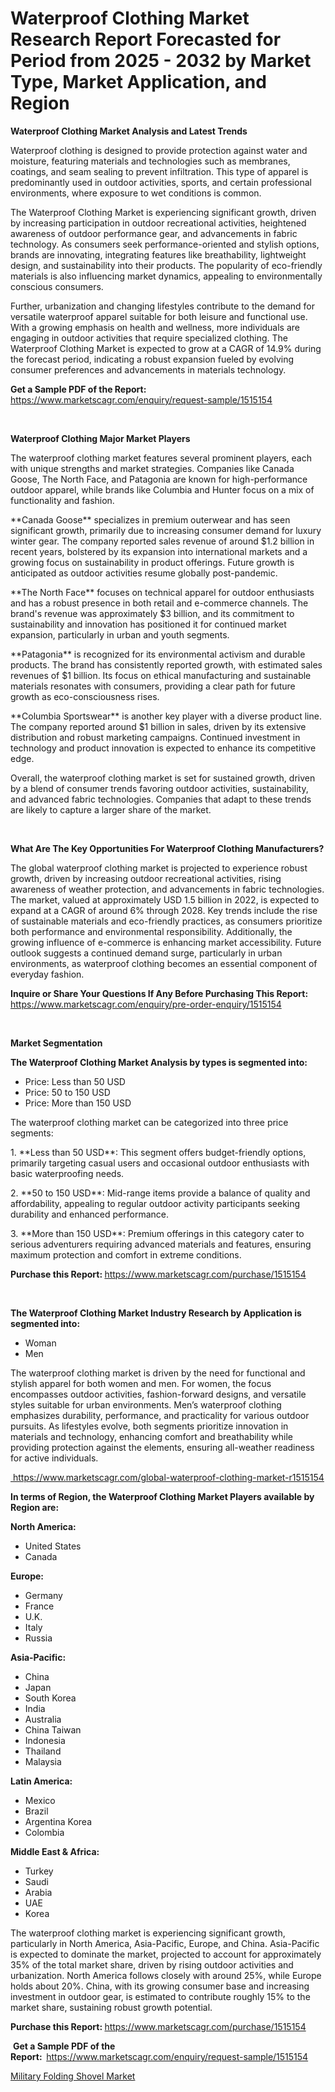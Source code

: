 <p><h1>Waterproof Clothing Market Research Report Forecasted for Period from 2025 -  2032 by Market Type, Market Application, and Region</h1></p><p><strong>Waterproof Clothing Market Analysis and Latest Trends</strong></p>
<p><p>Waterproof clothing is designed to provide protection against water and moisture, featuring materials and technologies such as membranes, coatings, and seam sealing to prevent infiltration. This type of apparel is predominantly used in outdoor activities, sports, and certain professional environments, where exposure to wet conditions is common.</p><p>The Waterproof Clothing Market is experiencing significant growth, driven by increasing participation in outdoor recreational activities, heightened awareness of outdoor performance gear, and advancements in fabric technology. As consumers seek performance-oriented and stylish options, brands are innovating, integrating features like breathability, lightweight design, and sustainability into their products. The popularity of eco-friendly materials is also influencing market dynamics, appealing to environmentally conscious consumers.</p><p>Further, urbanization and changing lifestyles contribute to the demand for versatile waterproof apparel suitable for both leisure and functional use. With a growing emphasis on health and wellness, more individuals are engaging in outdoor activities that require specialized clothing. The Waterproof Clothing Market is expected to grow at a CAGR of 14.9% during the forecast period, indicating a robust expansion fueled by evolving consumer preferences and advancements in materials technology.</p></p>
<p><strong>Get a Sample PDF of the Report:&nbsp;</strong> <a href="https://www.marketscagr.com/enquiry/request-sample/1515154?utm_campaign=1944&utm_medium=2&utm_source=Github&utm_content=ia&utm_term=08022025&utm_id=waterproof-clothing">https://www.marketscagr.com/enquiry/request-sample/1515154</a></p>
<p>&nbsp;</p>
<p><strong>Waterproof Clothing Major Market Players</strong></p>
<p><p>The waterproof clothing market features several prominent players, each with unique strengths and market strategies. Companies like Canada Goose, The North Face, and Patagonia are known for high-performance outdoor apparel, while brands like Columbia and Hunter focus on a mix of functionality and fashion.</p><p>**Canada Goose** specializes in premium outerwear and has seen significant growth, primarily due to increasing consumer demand for luxury winter gear. The company reported sales revenue of around $1.2 billion in recent years, bolstered by its expansion into international markets and a growing focus on sustainability in product offerings. Future growth is anticipated as outdoor activities resume globally post-pandemic.</p><p>**The North Face** focuses on technical apparel for outdoor enthusiasts and has a robust presence in both retail and e-commerce channels. The brand's revenue was approximately $3 billion, and its commitment to sustainability and innovation has positioned it for continued market expansion, particularly in urban and youth segments.</p><p>**Patagonia** is recognized for its environmental activism and durable products. The brand has consistently reported growth, with estimated sales revenues of $1 billion. Its focus on ethical manufacturing and sustainable materials resonates with consumers, providing a clear path for future growth as eco-consciousness rises.</p><p>**Columbia Sportswear** is another key player with a diverse product line. The company reported around $1 billion in sales, driven by its extensive distribution and robust marketing campaigns. Continued investment in technology and product innovation is expected to enhance its competitive edge.</p><p>Overall, the waterproof clothing market is set for sustained growth, driven by a blend of consumer trends favoring outdoor activities, sustainability, and advanced fabric technologies. Companies that adapt to these trends are likely to capture a larger share of the market.</p></p>
<p>&nbsp;</p>
<p><strong>What Are The Key Opportunities For Waterproof Clothing Manufacturers?</strong></p>
<p><p>The global waterproof clothing market is projected to experience robust growth, driven by increasing outdoor recreational activities, rising awareness of weather protection, and advancements in fabric technologies. The market, valued at approximately USD 1.5 billion in 2022, is expected to expand at a CAGR of around 6% through 2028. Key trends include the rise of sustainable materials and eco-friendly practices, as consumers prioritize both performance and environmental responsibility. Additionally, the growing influence of e-commerce is enhancing market accessibility. Future outlook suggests a continued demand surge, particularly in urban environments, as waterproof clothing becomes an essential component of everyday fashion.</p></p>
<p><strong>Inquire or Share Your Questions If Any Before Purchasing This Report:</strong> <a href="https://www.marketscagr.com/enquiry/pre-order-enquiry/1515154?utm_campaign=1944&utm_medium=2&utm_source=Github&utm_content=ia&utm_term=08022025&utm_id=waterproof-clothing">https://www.marketscagr.com/enquiry/pre-order-enquiry/1515154</a></p>
<p>&nbsp;</p>
<p><strong>Market Segmentation</strong></p>
<p><strong>The Waterproof Clothing Market Analysis by types is segmented into:</strong></p>
<p><ul><li>Price: Less than 50 USD</li><li>Price: 50 to 150 USD</li><li>Price: More than 150 USD</li></ul></p>
<p><p>The waterproof clothing market can be categorized into three price segments: </p><p>1. **Less than 50 USD**: This segment offers budget-friendly options, primarily targeting casual users and occasional outdoor enthusiasts with basic waterproofing needs.  </p><p> </p><p>2. **50 to 150 USD**: Mid-range items provide a balance of quality and affordability, appealing to regular outdoor activity participants seeking durability and enhanced performance.  </p><p>3. **More than 150 USD**: Premium offerings in this category cater to serious adventurers requiring advanced materials and features, ensuring maximum protection and comfort in extreme conditions.</p></p>
<p><strong>Purchase this Report:&nbsp;</strong><a href="https://www.marketscagr.com/purchase/1515154?utm_campaign=1944&utm_medium=2&utm_source=Github&utm_content=ia&utm_term=08022025&utm_id=waterproof-clothing">https://www.marketscagr.com/purchase/1515154</a></p>
<p>&nbsp;</p>
<p><strong>The Waterproof Clothing Market Industry Research by Application is segmented into:</strong></p>
<p><ul><li>Woman</li><li>Men</li></ul></p>
<p><p>The waterproof clothing market is driven by the need for functional and stylish apparel for both women and men. For women, the focus encompasses outdoor activities, fashion-forward designs, and versatile styles suitable for urban environments. Men’s waterproof clothing emphasizes durability, performance, and practicality for various outdoor pursuits. As lifestyles evolve, both segments prioritize innovation in materials and technology, enhancing comfort and breathability while providing protection against the elements, ensuring all-weather readiness for active individuals.</p></p>
<p><a href="https://www.marketscagr.com/global-waterproof-clothing-market-r1515154?utm_campaign=1944&utm_medium=2&utm_source=Github&utm_content=ia&utm_term=08022025&utm_id=waterproof-clothing">&nbsp;https://www.marketscagr.com/global-waterproof-clothing-market-r1515154</a></p>
<p><strong>In terms of Region, the Waterproof Clothing Market Players available by Region are:</strong></p>
<p>
    <p> <strong> North America: </strong>
        <ul>
            <li>United States</li>
            <li>Canada</li>
        </ul>
        </p> 
    <p> <strong> Europe: </strong>
        <ul>
            <li>Germany</li>
            <li>France</li>
            <li>U.K.</li>
            <li>Italy</li>
            <li>Russia</li>
        </ul>
        </p> 
    <p> <strong> Asia-Pacific: </strong>
        <ul>
            <li>China</li>
            <li>Japan</li>
            <li>South Korea</li>
            <li>India</li>
            <li>Australia</li>
            <li>China Taiwan</li>
            <li>Indonesia</li>
            <li>Thailand</li>
            <li>Malaysia</li>
        </ul>
        </p> 
    <p> <strong> Latin America: </strong>
        <ul>
            <li>Mexico</li>
            <li>Brazil</li>
            <li>Argentina Korea</li>
            <li>Colombia</li>
        </ul>
        </p> 
    <p> <strong> Middle East & Africa: </strong>
        <ul>
            <li>Turkey</li>
            <li>Saudi</li>
            <li>Arabia</li>
            <li>UAE</li>
            <li>Korea</li>
        </ul>
    </p>
    </p>
<p><p>The waterproof clothing market is experiencing significant growth, particularly in North America, Asia-Pacific, Europe, and China. Asia-Pacific is expected to dominate the market, projected to account for approximately 35% of the total market share, driven by rising outdoor activities and urbanization. North America follows closely with around 25%, while Europe holds about 20%. China, with its growing consumer base and increasing investment in outdoor gear, is estimated to contribute roughly 15% to the market share, sustaining robust growth potential.</p></p>
<p><strong>Purchase this Report: </strong><a href="https://www.marketscagr.com/purchase/1515154?utm_campaign=1944&utm_medium=2&utm_source=Github&utm_content=ia&utm_term=08022025&utm_id=waterproof-clothing">https://www.marketscagr.com/purchase/1515154</a></p>
<p>&nbsp;<strong>Get a Sample PDF of the Report:&nbsp;&nbsp;</strong><a href="https://www.marketscagr.com/enquiry/request-sample/1515154?utm_campaign=1944&utm_medium=2&utm_source=Github&utm_content=ia&utm_term=08022025&utm_id=waterproof-clothing">https://www.marketscagr.com/enquiry/request-sample/1515154</a></p>
<p><strong></strong></p>
<p><p><a href="https://github.com/MarciaRunte/Market-Research-Report-List-1/blob/main/military-folding-shovel-market.md?utm_campaign=1944&utm_medium=2&utm_source=Github&utm_content=ia&utm_term=08022025&utm_id=waterproof-clothing">Military Folding Shovel Market</a></p></p>